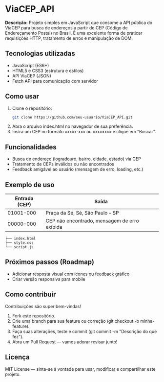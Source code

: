 # ViaCEP_API

**Descrição:**
Projeto simples em JavaScript que consome a API pública do ViaCEP para busca de endereços a partir de CEP (Código de Endereçamento Postal) no Brasil. É uma excelente forma de praticar requisições HTTP, tratamento de erros e manipulação de DOM.

##  Tecnologias utilizadas
- JavaScript (ES6+)
- HTML5 e CSS3 (estrutura e estilos)
- API ViaCEP (JSON)
- Fetch API para comunicação com servidor

##  Como usar
1. Clone o repositório:
   ```bash
   git clone https://github.com/seu-usuario/ViaCEP_API.git

2. Abra o arquivo index.html no navegador de sua preferência.
3. Insira um CEP no formato xxxxx-xxx ou xxxxxxxx e clique em "Buscar".

## Funcionalidades
- Busca de endereço (logradouro, bairro, cidade, estado) via CEP
- Tratamento de CEPs inválidos ou não encontrados
- Feedback amigável ao usuário (mensagem de erro, loading, etc.)

## Exemplo de uso
|  Entrada (CEP) |                     Saída                     |
|----------------|-----------------------------------------------|
|   01001-000    |        Praça da Sé, Sé, São Paulo – SP        |
|   00000-000    | CEP não encontrado, mensagem de erro exibida  |

```pgsql
├── index.html
├── style.css
└── script.js
```

## Próximos passos (Roadmap)
- Adicionar resposta visual com ícones ou feedback gráfico
- Criar versão responsiva para mobile

## Como contribuir
Contribuições são super bem-vindas!

1. Fork este repositório.
2. Crie uma branch para sua feature ou correção (git checkout -b minha-feature).
3. Faça suas alterações, teste e commit (git commit -m "Descrição do que fez").
4. Abra um Pull Request — vamos adorar revisar junto!

## Licença
MIT License — sinta-se à vontade para usar, modificar e compartilhar este projeto.